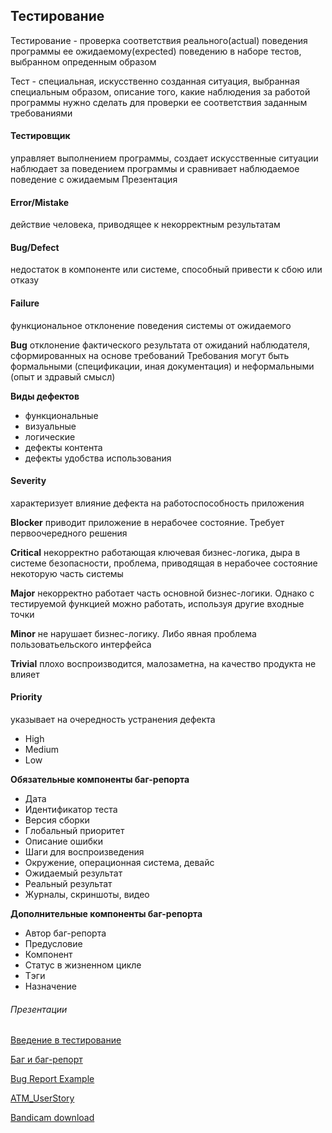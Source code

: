 ## Тестирование
Тестирование - проверка соответствия реального(actual) поведения программы ее ожидаемому(expected) поведению в наборе тестов, выбранном опреденным образом

Тест - специальная, искусственно созданная ситуация, выбранная специальным образом, описание того, какие наблюдения за работой программы нужно сделать для проверки ее соответствия заданным требованиями

#### Тестировщик

управляет выполнением программы, создает искусственные ситуации
наблюдает за поведением программы и сравнивает наблюдаемое поведение с ожидаемым
Презентация

#### Error/Mistake
действие человека, приводящее к некорректным результатам

#### Bug/Defect
недостаток в компоненте или системе, способный привести к сбою или отказу

#### Failure
функциональное отклонение поведения системы от ожидаемого

**Bug**
отклонение фактического результата от ожиданий наблюдателя, сформированных на основе требований Требования могут быть формальными (спецификации, иная документация) и неформальными (опыт и здравый смысл)

**Виды дефектов**
- функциональные
- визуальные
- логические
- дефекты контента
- дефекты удобства использования

#### Severity
характеризует влияние дефекта на работоспособность приложения

**Blocker**
приводит приложение в нерабочее состояние. Требует первоочередного решения

**Critical**
некорректно работающая ключевая бизнес-логика, дыра в системе безопасности, проблема, приводящая в нерабочее состояние некоторую часть системы

**Major**
некорректно работает часть основной бизнес-логики. Однако с тестируемой функцией можно работать, используя другие входные точки

**Minor**
не нарушает бизнес-логику. Либо явная проблема пользоватьельского интерфейса

**Trivial**
плохо воспроизводится, малозаметна, на качество продукта не влияет

#### Priority
указывает на очередность устранения дефекта

- High
- Medium
- Low

**Обязательные компоненты баг-репорта**

- Дата
- Идентификатор теста
- Версия сборки 
- Глобальный приоритет
- Описание ошибки
- Шаги для воспроизведения
- Окружение, операционная система, девайс
- Ожидаемый результат
- Реальный результат
- Журналы, скриншоты, видео

**Дополнительные компоненты баг-репорта**

- Автор баг-репорта
- Предусловие
- Компонент
- Статус в жизненном цикле
- Tэги
- Назначение

###### Презентации

[Введение в тестирование](https://docs.google.com/presentation/d/1uGxtmykT3TCjq0Wm1Cpa88CQET1rDHzj/edit?usp=sharing&ouid=116447005932578256378&rtpof=true&sd=true)

[Баг и баг-репорт](https://docs.google.com/presentation/d/1S-kzM5cG5wG4vq7vYEa2LnNuk_iIaSHo/edit?usp=sharing&ouid=116447005932578256378&rtpof=true&sd=true)

[Bug Report Example](https://docs.google.com/spreadsheets/d/1NDbuNxfRd2nysmUQAAGzFW3gLTocd61xj4D6419nzDs/edit?usp=drive_link)

[ATM_UserStory](https://drive.google.com/file/d/1Wg_LXRYYMQhfcUCZoq2nH8ThrmmGY637/view?usp=drive_link)

[Bandicam download](https://www.bandicam.com/downloads/)
